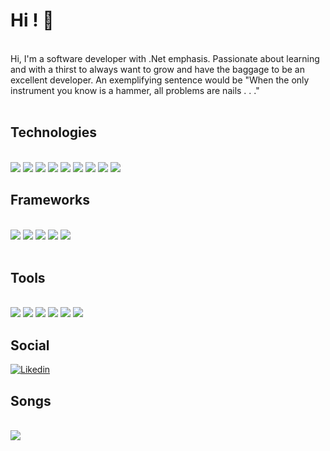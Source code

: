 # Hi !  🤙

 <div style = "display : inline_block"><br/>
 </div>
 Hi, I'm a software developer with .Net emphasis. Passionate about learning and with a thirst to always want to grow and have the baggage to be an excellent developer. An exemplifying sentence would be "When the only instrument you know is a hammer, all problems are nails . . ."

 <div style = "display : inline_block"><br/>
 </div>

## Technologies 


<div style = "display : inline_block"><br/>
    <img align= "center alt="html5  src="https://img.shields.io/badge/C%23-239120?style=for-the-badge&logo=c-sharp&logoColor=white">
    <img align= "center alt="html5  src="https://img.shields.io/badge/MySQL-00000F?style=for-the-badge&logo=mysql&logoColor=white"/>
    <img align= "center alt="html5  src="https://img.shields.io/badge/PostgreSQL-316192?style=for-the-badge&logo=postgresql&logoColor=white">
    <img align= "center alt=" html5 src="https://img.shields.io/badge/Markdown-000000?style=for-the-badge&logo=markdown&logoColor=white">
    <img align = "center alit = "html5 src = "https://img.shields.io/badge/GIT-E44C30?style=for-the-badge&logo=git&logoColor=white"/>
    <img align = "center alit = "html5 src = "https://img.shields.io/badge/VIM-%2311AB00.svg?style=for-the-badge&logo=vim&logoColor=white"/>
    <img align = "center alit = "html5 src = "https://img.shields.io/badge/azure-%230072C6.svg?style=for-the-badge&logo=microsoftazure&logoColor=white"/>
    <img align = "center alit = "html5 src = "https://img.shields.io/badge/JavaScript-F7DF1E?style=for-the-badge&logo=javascript&logoColor=black"/>
     <img align= "center alt="html5  src="https://img.shields.io/badge/HTML5-E34F26?style=for-the-badge&logo=html5&logoColor=white">

 </div>
 

 ## Frameworks 
 <div style = "display : inline_block"><br/>
    <img align = "center alit = "html5 src = "https://img.shields.io/badge/.NET-5C2D91?style=for-the-badge&logo=.net&logoColor=white"/>
    <img align = "center alit = "html5 src = "https://img.shields.io/badge/bootstrap-%23563D7C.svg?style=for-the-badge&logo=bootstrap&logoColor=whitehttps://img.shields.io/badge/.NET-5C2D91?style=for-the-badge&logo=.net&logoColor=white"/>
    <img align = "center alit = "html5 src = "https://img.shields.io/badge/chart.js-F5788D.svg?style=for-the-badge&logo=chart.js&logoColor=white"/>
    <img align = "center alit = "html5 src = "https://img.shields.io/badge/jquery-%230769AD.svg?style=for-the-badge&logo=jquery&logoColor=white"/>
    <img align= "center alt="html5 src="https://img.shields.io/badge/Font_Awesome-339AF0?style=for-the-badge&logo=fontawesome&logoColor=white">

 </div>

 <br/>

## Tools 
<br/>
 <div style="display : inline_block">
    <img align = "center alit = "html5 src = "https://img.shields.io/badge/Visual%20Studio-5C2D91.svg?style=for-the-badge&logo=visual-studio&logoColor=white"/>
    <img align = "center alit = "html5 src = "https://img.shields.io/badge/Visual%20Studio%20Code-0078d7.svg?style=for-the-badge&logo=visual-studio-code&logoColor=white"/>
    <img align = "center alit = "html5 src = "https://img.shields.io/badge/Rider-000000.svg?style=for-the-badge&logo=Rider&logoColor=white&color=black&labelColor=crimson"/>
 <img align= "center alt="html5 src="https://img.shields.io/badge/Trello-%23026AA7.svg?style=for-the-badge&logo=Trello&logoColor=white">
    <img align= "center alt="html5 src="https://img.shields.io/badge/jira-%230A0FFF.svg?style=for-the-badge&logo=jira&logoColor=white">
  <img align= "center alt="html5 src="https://img.shields.io/badge/react-%2320232a.svg?style=for-the-badge&logo=react&logoColor=%2361DAFB">
    



 </div>
 
 ## Social 
 
 [![Likedin](https://img.shields.io/badge/LinkedIn-0077B5?style=for-the-badge&logo=linkedin&logoColor=white)](https://www.linkedin.com/in/davi-freitas-942417215/)
    
 </div>

 ## Songs
 <div style = "display : inline_block"><br/>
    <a href="https://open.spotify.com/playlist/0vvXsWCC9xrXsKd4FyS8kM?si=8bcd653a628742a1">
    <img align= "center alt="html5  src="https://img.shields.io/badge/Spotify-1ED760?&style=for-the-badge&logo=spotify&logoColor=white">
    </a>
 </div>
